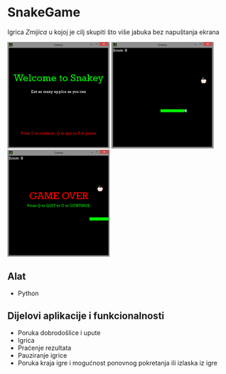# SnakeGame
Igrica *Zmijica* u kojoj je cilj skupiti što više jabuka bez napuštanja ekrana

<p float="left">
<img src="images/snakeIntro.png" width="230">
<img src="images/snakeGame.png" width="230">
<img src="images/snakeGameOver.png" width="230">
</p>

## Alat
- Python

## Dijelovi aplikacije i funkcionalnosti
- Poruka dobrodošlice i upute
- Igrica
- Praćenje rezultata
- Pauziranje igrice
- Poruka kraja igre i mogućnost ponovnog pokretanja ili izlaska iz igre

